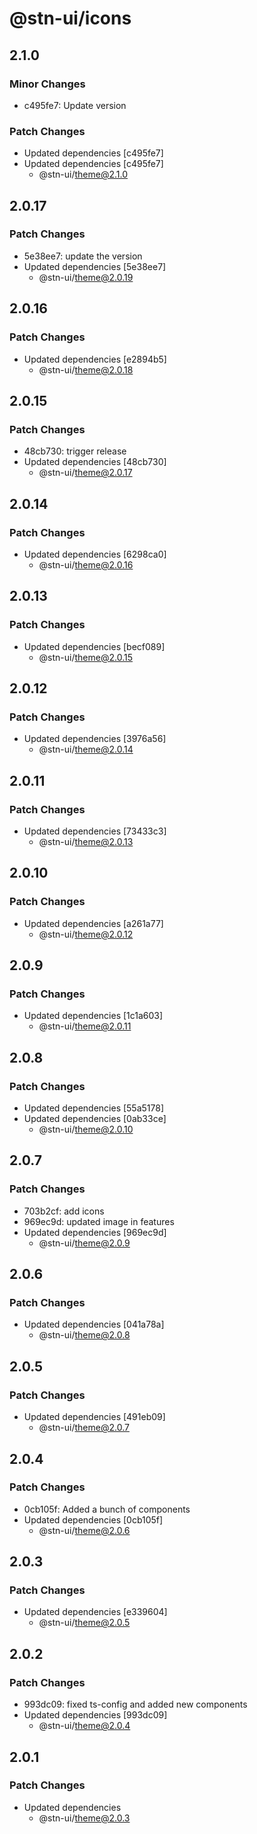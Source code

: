# @stn-ui/icons

## 2.1.0

### Minor Changes

- c495fe7: Update version

### Patch Changes

- Updated dependencies [c495fe7]
- Updated dependencies [c495fe7]
  - @stn-ui/theme@2.1.0

## 2.0.17

### Patch Changes

- 5e38ee7: update the version
- Updated dependencies [5e38ee7]
  - @stn-ui/theme@2.0.19

## 2.0.16

### Patch Changes

- Updated dependencies [e2894b5]
  - @stn-ui/theme@2.0.18

## 2.0.15

### Patch Changes

- 48cb730: trigger release
- Updated dependencies [48cb730]
  - @stn-ui/theme@2.0.17

## 2.0.14

### Patch Changes

- Updated dependencies [6298ca0]
  - @stn-ui/theme@2.0.16

## 2.0.13

### Patch Changes

- Updated dependencies [becf089]
  - @stn-ui/theme@2.0.15

## 2.0.12

### Patch Changes

- Updated dependencies [3976a56]
  - @stn-ui/theme@2.0.14

## 2.0.11

### Patch Changes

- Updated dependencies [73433c3]
  - @stn-ui/theme@2.0.13

## 2.0.10

### Patch Changes

- Updated dependencies [a261a77]
  - @stn-ui/theme@2.0.12

## 2.0.9

### Patch Changes

- Updated dependencies [1c1a603]
  - @stn-ui/theme@2.0.11

## 2.0.8

### Patch Changes

- Updated dependencies [55a5178]
- Updated dependencies [0ab33ce]
  - @stn-ui/theme@2.0.10

## 2.0.7

### Patch Changes

- 703b2cf: add icons
- 969ec9d: updated image in features
- Updated dependencies [969ec9d]
  - @stn-ui/theme@2.0.9

## 2.0.6

### Patch Changes

- Updated dependencies [041a78a]
  - @stn-ui/theme@2.0.8

## 2.0.5

### Patch Changes

- Updated dependencies [491eb09]
  - @stn-ui/theme@2.0.7

## 2.0.4

### Patch Changes

- 0cb105f: Added a bunch of components
- Updated dependencies [0cb105f]
  - @stn-ui/theme@2.0.6

## 2.0.3

### Patch Changes

- Updated dependencies [e339604]
  - @stn-ui/theme@2.0.5

## 2.0.2

### Patch Changes

- 993dc09: fixed ts-config and added new components
- Updated dependencies [993dc09]
  - @stn-ui/theme@2.0.4

## 2.0.1

### Patch Changes

- Updated dependencies
  - @stn-ui/theme@2.0.3
